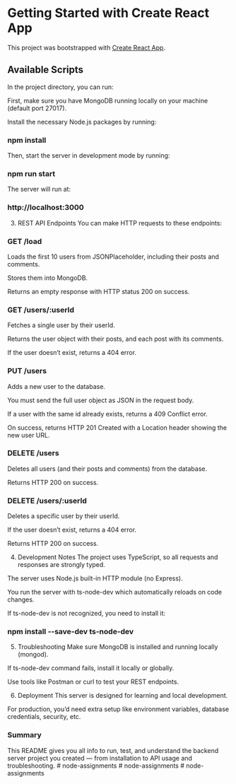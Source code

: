 # Getting Started with Create React App

This project was bootstrapped with [Create React App](https://github.com/node-assignment/create-react-app).

## Available Scripts

In the project directory, you can run:

First, make sure you have MongoDB running locally on your machine (default port 27017).

Install the necessary Node.js packages by running:

### npm install
Then, start the server in development mode by running:

### npm run start
The server will run at:

### http://localhost:3000
3. REST API Endpoints
You can make HTTP requests to these endpoints:

### GET /load

Loads the first 10 users from JSONPlaceholder, including their posts and comments.

Stores them into MongoDB.

Returns an empty response with HTTP status 200 on success.

### GET /users/:userId

Fetches a single user by their userId.

Returns the user object with their posts, and each post with its comments.

If the user doesn’t exist, returns a 404 error.

### PUT /users

Adds a new user to the database.

You must send the full user object as JSON in the request body.

If a user with the same id already exists, returns a 409 Conflict error.

On success, returns HTTP 201 Created with a Location header showing the new user URL.

### DELETE /users

Deletes all users (and their posts and comments) from the database.

Returns HTTP 200 on success.

### DELETE /users/:userId

Deletes a specific user by their userId.

If the user doesn’t exist, returns a 404 error.

Returns HTTP 200 on success.

4. Development Notes
The project uses TypeScript, so all requests and responses are strongly typed.

The server uses Node.js built-in HTTP module (no Express).

You run the server with ts-node-dev which automatically reloads on code changes.

If ts-node-dev is not recognized, you need to install it:

### npm install --save-dev ts-node-dev

5. Troubleshooting
Make sure MongoDB is installed and running locally (mongod).

If ts-node-dev command fails, install it locally or globally.

Use tools like Postman or curl to test your REST endpoints.

6. Deployment
This server is designed for learning and local development.

For production, you’d need extra setup like environment variables, database credentials, security, etc.

### Summary
This README gives you all info to run, test, and understand the backend server project you created — from installation to API usage and troubleshooting.
 
 #   n o d e - a s s i g n m e n t s 
 
 #   n o d e - a s s i g n m e n t s 
 
 #   n o d e - a s s i g n m e n t s 
 
 
